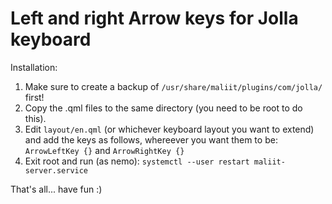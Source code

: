 Left and right Arrow keys for Jolla keyboard
============================================

Installation:

1. Make sure to create a backup of ```/usr/share/maliit/plugins/com/jolla/``` first!
2. Copy the .qml files to the same directory (you need to be root to do this).
3. Edit ```layout/en.qml``` (or whichever keyboard layout you want to extend) and add the keys as follows, whereever you want them to be: ```ArrowLeftKey {}``` and ```ArrowRightKey {}```
4. Exit root and run (as nemo): ```systemctl --user restart maliit-server.service```

That's all... have fun :)
